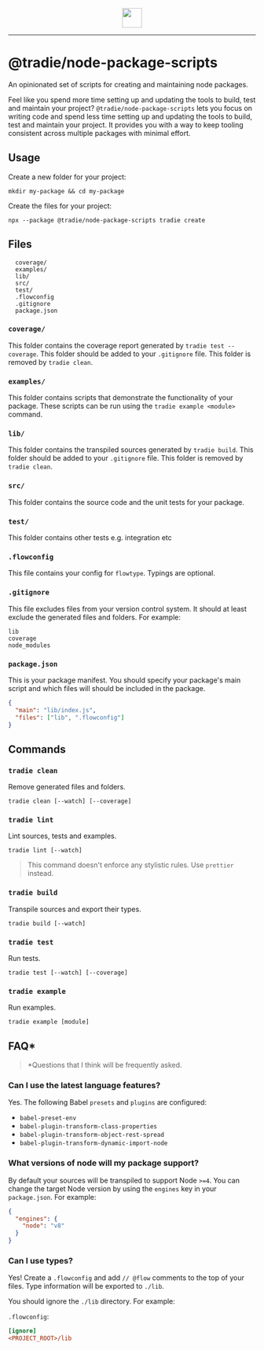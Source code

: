 <center>
  <img src="https://github.com/jameslnewell/tradie-v4/blob/separate-builder/docs/img/logo.png" height="40"/>
</center>

---

# @tradie/node-package-scripts

An opinionated set of scripts for creating and maintaining node packages.

Feel like you spend more time setting up and updating the tools to build, test
and maintain your project? `@tradie/node-package-scripts` lets you focus on
writing code and spend less time setting up and updating the tools to build,
test and maintain your project. It provides you with a way to keep tooling
consistent across multiple packages with minimal effort.

## Usage

Create a new folder for your project:

```
mkdir my-package && cd my-package
```

Create the files for your project:

```
npx --package @tradie/node-package-scripts tradie create
```

## Files

```
  coverage/
  examples/
  lib/
  src/
  test/
  .flowconfig
  .gitignore
  package.json
```

### `coverage/`

This folder contains the coverage report generated by `tradie test --coverage`.
This folder should be added to your `.gitignore` file. This folder is removed by
`tradie clean`.

### `examples/`

This folder contains scripts that demonstrate the functionality of your package.
These scripts can be run using the `tradie example <module>` command.

### `lib/`

This folder contains the transpiled sources generated by `tradie build`. This
folder should be added to your `.gitignore` file. This folder is removed by
`tradie clean`.

### `src/`

This folder contains the source code and the unit tests for your package.

### `test/`

This folder contains other tests e.g. integration etc

### `.flowconfig`

This file contains your config for `flowtype`. Typings are optional.

### `.gitignore`

This file excludes files from your version control system. It should at least
exclude the generated files and folders. For example:

```
lib
coverage
node_modules
```

### `package.json`

This is your package manifest. You should specify your package's main script and
which files will should be included in the package.

```json
{
  "main": "lib/index.js",
  "files": ["lib", ".flowconfig"]
}
```

## Commands

### `tradie clean`

Remove generated files and folders.

```
tradie clean [--watch] [--coverage]
```

### `tradie lint`

Lint sources, tests and examples.

```
tradie lint [--watch]
```

> This command doesn't enforce any stylistic rules. Use `prettier` instead.

### `tradie build`

Transpile sources and export their types.

```
tradie build [--watch]
```

### `tradie test`

Run tests.

```
tradie test [--watch] [--coverage]
```

### `tradie example`

Run examples.

```
tradie example [module]
```

## FAQ\*

> \*Questions that I think will be frequently asked.

### Can I use the latest language features?

Yes. The following Babel `presets` and `plugins` are configured:

* `babel-preset-env`
* `babel-plugin-transform-class-properties`
* `babel-plugin-transform-object-rest-spread`
* `babel-plugin-transform-dynamic-import-node`

### What versions of node will my package support?

By default your sources will be transpiled to support Node `>=4`. You can change
the target Node version by using the `engines` key in your `package.json`. For
example:

```json
{
  "engines": {
    "node": "v8"
  }
}
```

### Can I use types?

Yes! Create a `.flowconfig` and add `// @flow` comments to the top of your
files. Type information will be exported to `./lib`.

You should ignore the `./lib` directory. For example:

`.flowconfig`:

```ini
[ignore]
<PROJECT_ROOT>/lib
```
